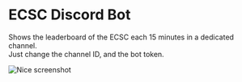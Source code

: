 # ECSC Discord Bot
Shows the leaderboard of the ECSC each 15 minutes in a dedicated channel.\
Just change the channel ID, and the bot token.

![Nice screenshot](https://files.catbox.moe/jq8orx.png)
